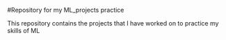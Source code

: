 #Repository for my ML_projects practice

This repository contains the projects that I have worked on to practice my skills of ML
